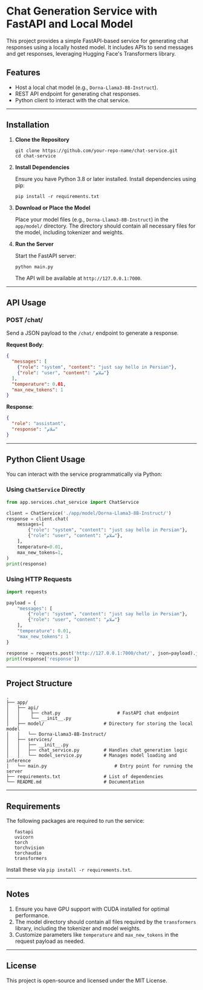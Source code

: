 # Chat Generation Service with FastAPI and Local Model

This project provides a simple FastAPI-based service for generating chat responses using a locally hosted model. It includes APIs to send messages and get responses, leveraging Hugging Face's Transformers library.

## Features

- Host a local chat model (e.g., `Dorna-Llama3-8B-Instruct`).
- REST API endpoint for generating chat responses.
- Python client to interact with the chat service.

---

## Installation

1. **Clone the Repository**

   ```
   git clone https://github.com/your-repo-name/chat-service.git
   cd chat-service
   ```

2. **Install Dependencies**

   Ensure you have Python 3.8 or later installed. Install dependencies using pip:

   ```
   pip install -r requirements.txt
   ```

3. **Download or Place the Model**

   Place your model files (e.g., `Dorna-Llama3-8B-Instruct`) in the `app/model/` directory. The directory should contain all necessary files for the model, including tokenizer and weights.

4. **Run the Server**

   Start the FastAPI server:

   ```
   python main.py
   ```

   The API will be available at `http://127.0.0.1:7000`.

---

## API Usage

### POST /chat/

Send a JSON payload to the `/chat/` endpoint to generate a response.

**Request Body**:

   ```json
   {
     "messages": [
       {"role": "system", "content": "just say hello in Persian"},
       {"role": "user", "content": "سلام"}
     ],
     "temperature": 0.01,
     "max_new_tokens": 1
   }
   ```

**Response**:

   ```json
   {
     "role": "assistant",
     "response": "سلام"
   }
   ```

---

## Python Client Usage

You can interact with the service programmatically via Python:

### Using `ChatService` Directly

   ```python
   from app.services.chat_service import ChatService

   client = ChatService('./app/model/Dorna-Llama3-8B-Instruct/')
   response = client.chat(
       messages=[
           {"role": "system", "content": "just say hello in Persian"},
           {"role": "user", "content": "سلام"},
       ],
       temperature=0.01,
       max_new_tokens=1,
   )
   print(response)
   ```

### Using HTTP Requests

   ```python
   import requests

   payload = {
       "messages": [
           {"role": "system", "content": "just say hello in Persian"},
           {"role": "user", "content": "سلام"}
       ],
       "temperature": 0.01,
       "max_new_tokens": 1
   }

   response = requests.post('http://127.0.0.1:7000/chat/', json=payload).json()
   print(response['response'])
   ```

---

## Project Structure

   ```
   .
   ├── app/
   │   ├── api/
   │   │    ├── chat.py                     # FastAPI chat endpoint
   │   │    └── __init__.py
   │   ├── model/                      # Directory for storing the local model
   │   │   └── Dorna-Llama3-8B-Instruct/
   │   ├── services/
   │   │   ├── __init__.py
   │   │   ├── chat_service.py         # Handles chat generation logic
   │   │   └── model_service.py        # Manages model loading and inference
   │   └── main.py                         # Entry point for running the server
   ├── requirements.txt                # List of dependencies
   └── README.md                       # Documentation
   ```

---

## Requirements

The following packages are required to run the service:

   ```
      fastapi
      uvicorn
      torch
      torchvision
      torchaudio
      transformers
   ```

Install these via `pip install -r requirements.txt`.

---

## Notes

1. Ensure you have GPU support with CUDA installed for optimal performance.
2. The model directory should contain all files required by the `transformers` library, including the tokenizer and model weights.
3. Customize parameters like `temperature` and `max_new_tokens` in the request payload as needed.

---

## License

This project is open-source and licensed under the MIT License.
